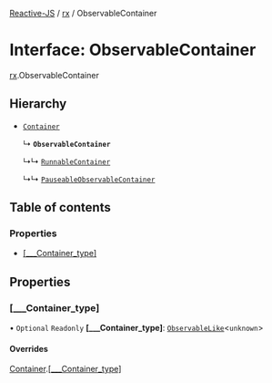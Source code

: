 [Reactive-JS](../README.md) / [rx](../modules/rx.md) / ObservableContainer

# Interface: ObservableContainer

[rx](../modules/rx.md).ObservableContainer

## Hierarchy

- [`Container`](containers.Container-1.md)

  ↳ **`ObservableContainer`**

  ↳↳ [`RunnableContainer`](rx.RunnableContainer.md)

  ↳↳ [`PauseableObservableContainer`](rx.PauseableObservableContainer.md)

## Table of contents

### Properties

- [[\_\_\_Container\_type]](rx.ObservableContainer.md#[___container_type])

## Properties

### [\_\_\_Container\_type]

• `Optional` `Readonly` **[\_\_\_Container\_type]**: [`ObservableLike`](rx.ObservableLike.md)<`unknown`\>

#### Overrides

[Container](containers.Container-1.md).[[___Container_type]](containers.Container-1.md#[___container_type])

